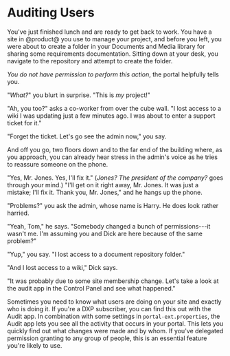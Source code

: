 # Auditing Users [](id=auditing-users)

You've just finished lunch and are ready to get back to work. You have a site in
@product@ you use to manage your project, and before you left, you were about to
create a folder in your Documents and Media library for sharing some
requirements documentation. Sitting down at your desk, you navigate to the
repository and attempt to create the folder. 

*You do not have permission to perform this action*, the portal helpfully tells
you. 

"*What?*" you blurt in surprise. "This is *my* project!" 

"Ah, you too?" asks a co-worker from over the cube wall. "I lost access to a 
wiki I was updating just a few minutes ago. I was about to enter a support 
ticket for it." 

"Forget the ticket. Let's go see the admin now," you say. 

And off you go, two floors down and to the far end of the building where, as you
approach, you can already hear stress in the admin's voice as he tries to 
reassure someone on the phone. 

"Yes, Mr. Jones. Yes, I'll fix it." (*Jones? The president of the company?* goes
through your mind.) "I'll get on it right away, Mr. Jones. It was just a 
mistake; I'll fix it. Thank you, Mr. Jones," and he hangs up the phone. 

"Problems?" you ask the admin, whose name is Harry. He does look rather harried. 

"Yeah, Tom," he says. "Somebody changed a bunch of permissions---it wasn't me. 
I'm assuming you and Dick are here because of the same problem?" 

"Yup," you say. "I lost access to a document repository folder." 

"And I lost access to a wiki," Dick says. 

"It was probably due to some site membership change. Let's take a look at the
audit app in the Control Panel and see what happened." 

Sometimes you need to know what users are doing on your site and exactly who is 
doing it. If you're a DXP subscriber, you can find this out with the Audit app. 
In combination with some settings in `portal-ext.properties`, the Audit app lets 
you see all the activity that occurs in your portal. This lets you quickly find 
out what changes were made and by whom. If you've delegated permission granting 
to any group of people, this is an essential feature you're likely to use. 

